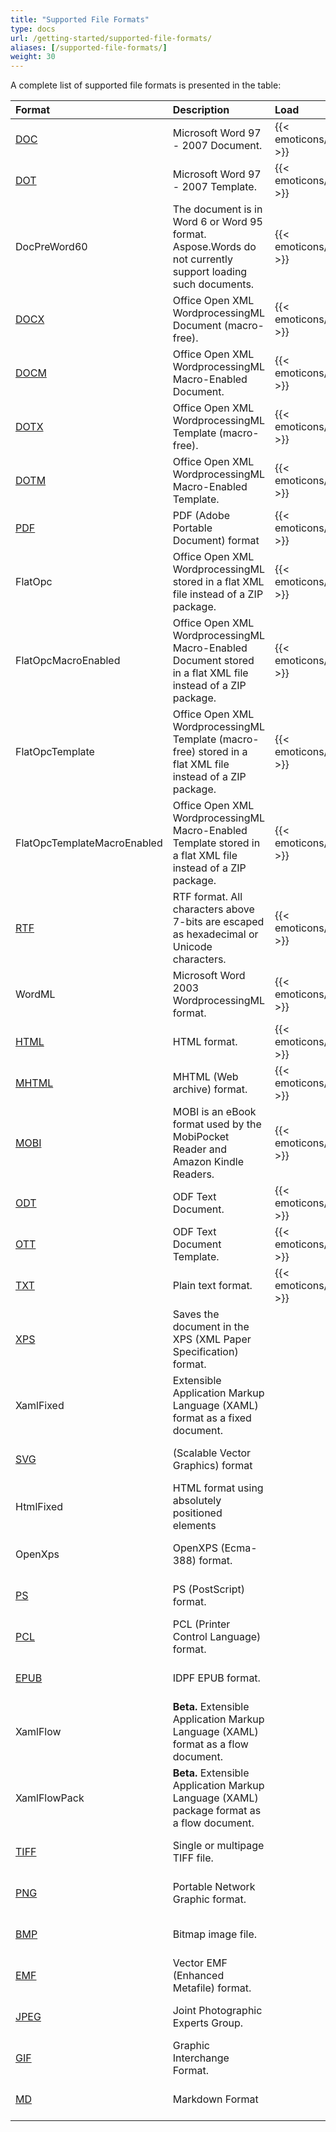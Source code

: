 ```yaml
---
title: "Supported File Formats"
type: docs
url: /getting-started/supported-file-formats/
aliases: [/supported-file-formats/]
weight: 30
---
```


A complete list of supported file formats is presented in the table:

|Format|Description|Load|Save|Remarks|
| :- | :- | :- | :- | :- |
|[DOC](https://docs.fileformat.com/word-processing/doc/)|Microsoft Word 97 - 2007 Document.|{{< emoticons/tick >}}|{{< emoticons/tick >}}| |
|[DOT](https://docs.fileformat.com/word-processing/dot/)|Microsoft Word 97 - 2007 Template.|{{< emoticons/tick >}}|{{< emoticons/tick >}}| |
|DocPreWord60|The document is in Word 6 or Word 95 format. Aspose.Words do not currently support loading such documents.|{{< emoticons/tick >}}| | |
|[DOCX](https://docs.fileformat.com/word-processing/docx/)|Office Open XML WordprocessingML Document (macro-free).|{{< emoticons/tick >}}|{{< emoticons/tick >}}| |
|[DOCM](https://docs.fileformat.com/word-processing/docm/)|Office Open XML WordprocessingML Macro-Enabled Document.|{{< emoticons/tick >}}|{{< emoticons/tick >}}| |
|[DOTX](https://docs.fileformat.com/word-processing/dotx/)|Office Open XML WordprocessingML Template (macro-free).|{{< emoticons/tick >}}|{{< emoticons/tick >}}| |
|[DOTM](https://docs.fileformat.com/word-processing/dotm/)|Office Open XML WordprocessingML Macro-Enabled Template.|{{< emoticons/tick >}}|{{< emoticons/tick >}}| |
|[PDF](https://docs.fileformat.com/pdf/)|PDF (Adobe Portable Document) format|{{< emoticons/tick >}}|{{< emoticons/tick >}}| |
|FlatOpc|Office Open XML WordprocessingML stored in a flat XML file instead of a ZIP package.|{{< emoticons/tick >}}|{{< emoticons/tick >}}| |
|FlatOpcMacroEnabled|Office Open XML WordprocessingML Macro-Enabled Document stored in a flat XML file instead of a ZIP package.|{{< emoticons/tick >}}|{{< emoticons/tick >}}| |
|FlatOpcTemplate|Office Open XML WordprocessingML Template (macro-free) stored in a flat XML file instead of a ZIP package.|{{< emoticons/tick >}}|{{< emoticons/tick >}}| |
|FlatOpcTemplateMacroEnabled|Office Open XML WordprocessingML Macro-Enabled Template stored in a flat XML file instead of a ZIP package.|{{< emoticons/tick >}}|{{< emoticons/tick >}}| |
|[RTF](https://docs.fileformat.com/word-processing/rtf/)|RTF format. All characters above 7-bits are escaped as hexadecimal or Unicode characters.|{{< emoticons/tick >}}|{{< emoticons/tick >}}| |
|WordML|Microsoft Word 2003 WordprocessingML format.|{{< emoticons/tick >}}| | |
|[HTML](https://docs.fileformat.com/web/html/)|HTML format.|{{< emoticons/tick >}}|{{< emoticons/tick >}}| |
|[MHTML](https://docs.fileformat.com/web/mhtml/)|MHTML (Web archive) format.|{{< emoticons/tick >}}|{{< emoticons/tick >}}| |
|[MOBI](https://docs.fileformat.com/ebook/mobi/)|MOBI is an eBook format used by the MobiPocket Reader and Amazon Kindle Readers.|{{< emoticons/tick >}}| | |
|[ODT](https://docs.fileformat.com/word-processing/odt/)|ODF Text Document.|{{< emoticons/tick >}}|{{< emoticons/tick >}}| |
|[OTT](https://docs.fileformat.com/word-processing/ott/)|ODF Text Document Template.|{{< emoticons/tick >}}|{{< emoticons/tick >}}| |
|[TXT](https://docs.fileformat.com/word-processing/txt/)|Plain text format.|{{< emoticons/tick >}}|{{< emoticons/tick >}}| |
|[XPS](https://docs.fileformat.com/page-description-language/xps/)|Saves the document in the XPS (XML Paper Specification) format.| |{{< emoticons/tick >}}| |
|XamlFixed|Extensible Application Markup Language (XAML) format as a fixed document.| |{{< emoticons/tick >}}| |
|[SVG](https://docs.fileformat.com/page-description-language/svg/)|(Scalable Vector Graphics) format| |{{< emoticons/tick >}}| |
|HtmlFixed|HTML format using absolutely positioned elements| |{{< emoticons/tick >}}| |
|OpenXps|OpenXPS (Ecma-388) format.| |{{< emoticons/tick >}}| |
|[PS](https://docs.fileformat.com/page-description-language/ps/)|PS (PostScript) format.| |{{< emoticons/tick >}}| |
|[PCL](https://docs.fileformat.com/page-description-language/pcl/)|PCL (Printer Control Language) format.| |{{< emoticons/tick >}}| |
|[EPUB](https://docs.fileformat.com/ebook/epub/)|IDPF EPUB format.| |{{< emoticons/tick >}}| |
|XamlFlow|**Beta.** Extensible Application Markup Language (XAML) format as a flow document.| |{{< emoticons/tick >}}| |
|XamlFlowPack|**Beta.** Extensible Application Markup Language (XAML) package format as a flow document.| |{{< emoticons/tick >}}| |
|[TIFF](https://docs.fileformat.com/image/tiff/)|Single or multipage TIFF file.| |{{< emoticons/tick >}}| |
|[PNG](https://docs.fileformat.com/Image/png/)|Portable Network Graphic format.| |{{< emoticons/tick >}}| |
|[BMP](https://docs.fileformat.com/image/bmp/)|Bitmap image file.| |{{< emoticons/tick >}}| |
|[EMF](https://docs.fileformat.com/image/emf/)|Vector EMF (Enhanced Metafile) format.| |{{< emoticons/tick >}}| |
|[JPEG](https://docs.fileformat.com/image/jpeg/)|Joint Photographic Experts Group.| |{{< emoticons/tick >}}| |
|[GIF](https://docs.fileformat.com/image/gif/)|Graphic Interchange Format.| |{{< emoticons/tick >}}| |
|[MD](https://docs.fileformat.com/word-processing/md/)|Markdown Format| |{{< emoticons/tick >}}| |
